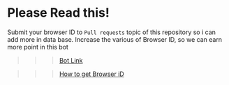 # Please Read this!

Submit your browser ID to `Pull requests` topic of this repository so i can add more in data base. Increase the various of Browser ID, so we can earn more point in this bot

>>> [Bot Link](https://github.com/MeoMunDep/Gaea)

>>> [How to get Browser iD](https://t.me/KeoAirDropFreeNe/257/14434)
